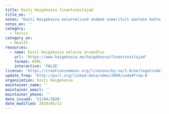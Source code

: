 ```yaml
---
title: Eesti Haigekassa finantsnäitajad
title_en: ''
notes: "Eesti Haigekassa eelarvelised andmed sumeritult aastate kohta - tulud, kulud ja reservide muutused. Kulud on esitatud kontode ehk ravikulu tüüpide lõikes täisaatate kohta (alates 2004 aastast).\r\nLingilt avaneb haigekassa veebi leht, kust saab andmete tabel alla laadida."
notes_en: ''
category: 
  - Tervis
category_en: 
  - Health
resources:
  - name: Eesti Haigekassa eelarve aruandlus
    url: 'https://www.haigekassa.ee/haigekassa/finantsnaitajad'
    format: HTML
    interactive: 'FALSE'
license: 'https://creativecommons.org/licenses/by-sa/3.0/ee/legalcode'
update_freq: 'http://purl.org/linked-data/sdmx/2009/code#freq-A'
organization: Eesti Haigekassa
maintainer_name: ''
maintainer_email: ''
maintainer_phone: ''
date_issued: '21/04/2020'
date_modified: 2020/05/13
---
```

